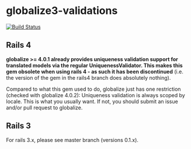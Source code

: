# globalize3-validations

[![Build Status](https://travis-ci.org/emjot/globalize3-validations.png?branch=rails4)](https://travis-ci.org/emjot/globalize3-validations)

## Rails 4

**globalize >= 4.0.1 already provides uniqueness validation support for translated models via the regular 
UniquenessValidator. This makes this gem obsolete when using rails 4 - as such it has been discontinued** 
(i.e. the version of the gem in the rails4 branch does absolutely nothing). 

Compared to what this gem used to do, globalize just has one restriction (checked with globalize 4.0.2): 
Uniqueness validation is always scoped by locale. This is what you usually want. 
If not, you should submit an issue and/or pull request to globalize.

## Rails 3

For rails 3.x, please see master branch (versions 0.1.x).
